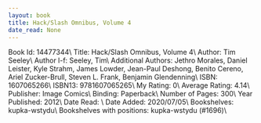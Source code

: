 ```yaml
---
layout: book
title: Hack/Slash Omnibus, Volume 4
date_read: None
---
```


Book Id: 14477344\ 
Title: Hack/Slash Omnibus, Volume 4\ 
Author: Tim Seeley\ 
Author l-f: Seeley, Tim\ 
Additional Authors: Jethro Morales, Daniel Leister, Kyle Strahm, James Lowder, Jean-Paul Deshong, Benito Cereno, Ariel Zucker-Brull, Steven L. Frank, Benjamin Glendenning\ 
ISBN: 1607065266\ 
ISBN13: 9781607065265\ 
My Rating: 0\ 
Average Rating: 4.14\ 
Publisher: Image Comics\ 
Binding: Paperback\ 
Number of Pages: 300\ 
Year Published: 2012\ 
Date Read: \ 
Date Added: 2020/07/05\ 
Bookshelves: kupka-wstydu\ 
Bookshelves with positions: kupka-wstydu (#1696)\ 

